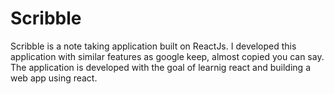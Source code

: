 # Scribble
Scribble is a note taking application built on ReactJs. I developed this application with similar features as google keep, almost copied you can say. The application is developed with the goal of learnig react and building a web app using react.
